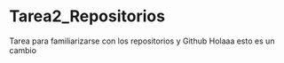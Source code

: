 # Tarea2_Repositorios
Tarea para familiarizarse con los repositorios y Github
Holaaa esto es un cambio

